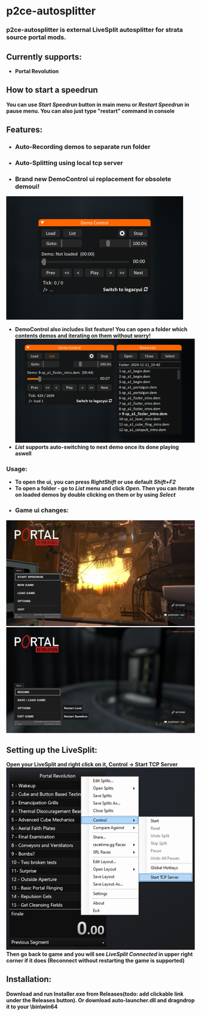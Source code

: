 # p2ce-autosplitter
### p2ce-autosplitter is external LiveSplit autosplitter for strata source portal mods.

## **Currently supports:**
- **Portal Revolution**

## **How to start a speedrun**
**You can use *Start Speedrun* button in main menu or *Restart Speedrun* in pause menu. You can also just type "restart" command in console**

## Features:
- ### **Auto-Recording demos to separate run folder**
- ### **Auto-Splitting using local tcp server**
- ### **Brand new DemoControl ui replacement for obsolete demoui!**
![img](images/democontrol_preview.png)
- **DemoControl also includes list feature! You can open a folder which contents demos and iterating on them without worry!**
![img](images/democontrol_list_preview.png)
- ***List* supports auto-switching to next demo once its done playing aswell**
### Usage:
- **To open the ui, you can press *RightShift* or use default *Shift+F2***
- **To open a folder - go to *List* menu and click *Open*. Then you can iterate on loaded demos by double clicking on them or by using *Select***
- ### **Game ui changes:**
![img](images/mainmenu_ui_preview.png)
![img](images/mainmenu_ui_preview2.png)
## Setting up the LiveSplit:
**Open your LiveSplit and right click on it, Control -> Start TCP Server**
![img](images/livesplit_setup.png)
**Then go back to game and you will see *LiveSplit Connected* in upper right corner if it does (Reconnect without restarting the game is supported)**
## Installation:
**Download and run Installer.exe from Releases(todo: add clickable link under the Releases button). Or download auto-launcher.dll and dragndrop it to your \bin\win64**
